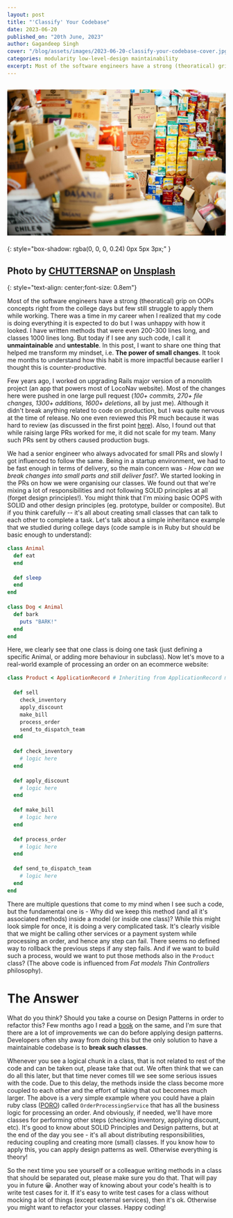 ```yaml
---
layout: post
title: "'Classify' Your Codebase"
date: 2023-06-20
published_on: "20th June, 2023"
author: Gagandeep Singh
cover: "/blog/assets/images/2023-06-20-classify-your-codebase-cover.jpg"
categories: modularity low-level-design maintainability
excerpt: Most of the software engineers have a strong (theoratical) grip on OOPs concepts right from the college days but few still struggle to apply them while working. If you are someone who see a large number of small classes in your codebase that are well...
---
```


![cover-photo](/blog/assets/images/2023-06-20-classify-your-codebase-cover.jpg)
---
{: style="box-shadow: rgba(0, 0, 0, 0.24) 0px 5px 3px;"
}

Photo by <a href="https://unsplash.com/@chuttersnap?utm_source=unsplash&utm_medium=referral&utm_content=creditCopyText">CHUTTERSNAP</a> on <a href="https://unsplash.com/photos/7eQlPra81zQ?utm_source=unsplash&utm_medium=referral&utm_content=creditCopyText">Unsplash</a>
---
{: style="text-align: center;font-size: 0.8em"}

Most of the software engineers have a strong (theoratical) grip on OOPs concepts right from the college days but few still struggle to apply them while working. There was a time in my career when I realized that my code is doing everything it is expected to do but I was unhappy with how it looked. I have written methods that were even 200-300 lines long, and classes 1000 lines long. But today if I see any such code, I call it **unmaintainable** and **untestable**. In this post, I want to share one thing that helped me transform my mindset, i.e. **The power of small changes**. It took me months to understand how this habit is more impactful because earlier I thought this is counter-productive.

Few years ago, I worked on upgrading Rails major version of a monolith project (an app that powers most of LocoNav website). Most of the changes here were pushed in one large pull request (_100+ commits, 270+ file changes, 1300+ additions, 1600+ deletions_, all by just me). Although it didn't break anything related to code on production, but I was quite nervous at the time of release. No one even reviewed this PR much because it was hard to review (as discussed in the first point [here](https://gagan93.me/blog/2023/06/09/things-code-reviewers-hate.html)). Also, I found out that while raising large PRs worked for me, it did not scale for my team. Many such PRs sent by others caused production bugs.

We had a senior engineer who always advocated for small PRs and slowly I got influenced to follow the same. Being in a startup environment, we had to be fast enough in terms of delivery, so the main concern was - _How can we break changes into small parts and still deliver fast?_. We started looking in the PRs on how we were organising our classes. We found out that we're mixing a lot of responsibilities and not following SOLID principles at all (forget design principles!). You might think that I'm mixing basic OOPS with SOLID and other design principles (eg. prototype, builder or composite). But if you think carefully -- it's all about creating small classes that can talk to each other to complete a task. Let's talk about a simple inheritance example that we studied during college days (code sample is in Ruby but should be basic enough to understand):

```ruby
class Animal
  def eat
  end

  def sleep
  end
end

class Dog < Animal
  def bark
    puts "BARK!"
  end
end

```

Here, we clearly see that one class is doing one task (just defining a specific Animal, or adding more behaviour in subclass). Now let's move to a real-world example of processing an order on an ecommerce website:

```ruby
class Product < ApplicationRecord # Inheriting from ApplicationRecord means this is a model ('M' in MVC)

  def sell
    check_inventory
    apply_discount
    make_bill
    process_order
    send_to_dispatch_team
  end

  def check_inventory
    # logic here
  end

  def apply_discount
    # logic here
  end

  def make_bill
    # logic here
  end

  def process_order
    # logic here
  end

  def send_to_dispatch_team
    # logic here
  end
end
```
There are multiple questions that come to my mind when I see such a code, but the fundamental one is - Why did we keep this method (and all it's associated methods) inside a model (or inside one class)? While this might look simple for once, it is doing a very complicated task. It's clearly visible that we might be calling other services or a payment system while processing an order, and hence any step can fail. There seems no defined way to rollback the previous steps if any step fails. And if we want to build such a process, would we want to put those methods also in the `Product` class? (The above code is influenced from _Fat models Thin Controllers_ philosophy).

# The Answer
What do you think? Should you take a course on Design Patterns in order to refactor this? Few months ago I read a [book](https://refactoring.guru/design-patterns/book) on the same, and I'm sure that there are a lot of improvements we can do before applying design patterns.  Developers often shy away from doing this but the only solution to have a maintainable codebase is to **break such classes**.

Whenever you see a logical chunk in a class, that is not related to rest of the code and can be taken out, please take that out. We often think that we can do all this later, but that time never comes till we see some serious issues with the code. Due to this delay, the methods inside the class become more coupled to each other and the effort of taking that out becomes much larger. The above is a very simple example where you could have a plain ruby class ([PORO](https://sulmanweb.com/plain-old-ruby-objects-poros-in-rails-fat-models/)) called `OrderProcessingService` that has all the business logic for processing an order. And obviously, if needed, we'll have more classes for performing other steps (checking inventory, applying discount, etc). It's good to know about SOLID Principles and Design patterns, but at the end of the day you see - it's all about distributing responsibilities, reducing coupling and creating more (small) classes. If you know how to apply this, you can apply design patterns as well. Otherwise everything is theory!

So the next time you see yourself or a colleague writing methods in a class that should be separated out, please make sure you do that. That will pay you in future 😀. Another way of knowing about your code's health is to write test cases for it. If it's easy to write test cases for a class without mocking a lot of things (except external services), then it's ok. Otherwise you might want to refactor your classes. Happy coding!
